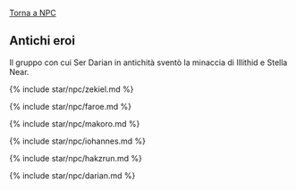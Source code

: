 [Torna a NPC](../npc.md)

## Antichi eroi

Il gruppo con cui Ser Darian in antichità sventò la minaccia di Illithid e Stella Near.

{% include star/npc/zekiel.md %}

{% include star/npc/faroe.md %}

{% include star/npc/makoro.md %}

{% include star/npc/iohannes.md %}

{% include star/npc/hakzrun.md %}

{% include star/npc/darian.md %}
